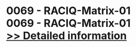 # 0069 - RACIQ-Matrix-01<br />0069 - RACIQ-Matrix-01<br />[>> Detailed information](https://secure.shareit.com/shareit/product.html?productid=300951612&affiliateid=200057808)